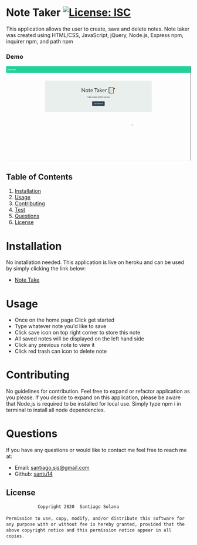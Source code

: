 
# Note Taker     [![License: ISC](https://img.shields.io/badge/License-ISC-blue.svg)](https://opensource.org/licenses/ISC)

This application allows the user to create, save and delete notes.
Note taker was created using HTML/CSS, JavaScript, jQuery, Node.js, Express npm, inquirer npm, and path npm
### Demo
![Note Taker](image/demo.gif)
    
## Table of Contents
    
1. [Installation](#installation)
2. [Usage](#usage)
3. [Contributing](#contributing)
4. [Test](#test)
5. [Questions](#questions)
6. [License](#license)
    
# Installation
No installation needed. This application is live on heroku and can be used by simply clicking the link below:
- [Note Take](https://nameless-mountain-35631.herokuapp.com/)
# Usage
 - Once on the home page Click get started 
 - Type whatever note you'd like to save 
 - Click save icon on top right corner to store this note 
 - All saved notes will be displayed on the left hand side 
 - Click any previous note to view it 
 - Click red trash can icon to delete note
# Contributing
No guidelines for contribution. Feel free to expand or refactor application as you please. 
If you deside to expand on this application, please be aware that Node.js is required to be installed for local use. Simply type npm i in terminal to install all node dependencies.

# Questions
If you have any questions or would like to contact me feel free to reach me at:
- Email: santiago.sjs@gmail.com
- Github: [santu14](https://github.com/santu14)

## License

                Copyright 2020  Santiago Solana

    Permission to use, copy, modify, and/or distribute this software for any purpose with or without fee is hereby granted, provided that the above copyright notice and this permission notice appear in all copies.

